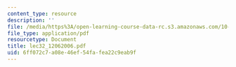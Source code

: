 ```yaml
---
content_type: resource
description: ''
file: /media/https%3A/open-learning-course-data-rc.s3.amazonaws.com/10-569-synthesis-of-polymers-fall-2006/6ff072c7a08e46ef54fafea22c9eab9f_lec32_12062006.pdf
file_type: application/pdf
resourcetype: Document
title: lec32_12062006.pdf
uid: 6ff072c7-a08e-46ef-54fa-fea22c9eab9f
---
```


